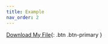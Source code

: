 ```yaml
---
title: Example
nav_order: 2
---
```


[Download My File](assets/download/temp.txt){: .btn .btn-primary }
